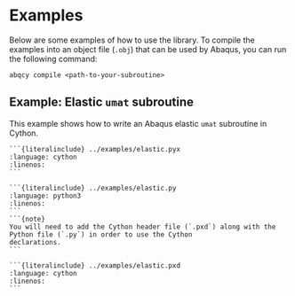 # Examples

Below are some examples of how to use the library.
To compile the examples into an object file (`.obj`) that can be used by Abaqus, you can run the following command:
```shell
abqcy compile <path-to-your-subroutine>
```

## Example: Elastic `umat` subroutine

This example shows how to write an Abaqus elastic `umat` subroutine in Cython.

````{tab} Cython (elastic.pyx)
```{literalinclude} ../examples/elastic.pyx
:language: cython
:linenos:
```
````

````{tab} Pure Python (elastic.py)
```{literalinclude} ../examples/elastic.py
:language: python3
:linenos:
```
```{note}
You will need to add the Cython header file (`.pxd`) along with the Python file (`.py`) in order to use the Cython
declarations.
```
````

````{tab} Cython Header (elastic.pxd)
```{literalinclude} ../examples/elastic.pxd
:language: cython
:linenos:
```
````

